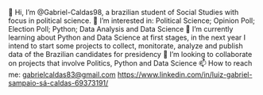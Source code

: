 👋 Hi, I’m @Gabriel-Caldas98, a brazilian student of Social Studies with focus in political science. 
👀 I’m interested in: Political Science; Opinion Poll; Election Poll; Python; Data Analysis and Data Science
🌱 I’m currently learning about Python and Data Science at first stages, in the next year I intend to start some projects to collect, monitorate, analyze and publish data of the Brazilian candidates for presidency
💞 I’m looking to collaborate on projects that involve Politics, Python and Data Science
📫 How to reach me: gabrielcaldas83@gmail.com https://www.linkedin.com/in/luiz-gabriel-sampaio-sá-caldas-69373191/

<!---
Gabriel-Caldas98/Gabriel-Caldas98 is a ✨ special ✨ repository because its `README.md` (this file) appears on your GitHub profile.
You can click the Preview link to take a look at your changes.
--->
